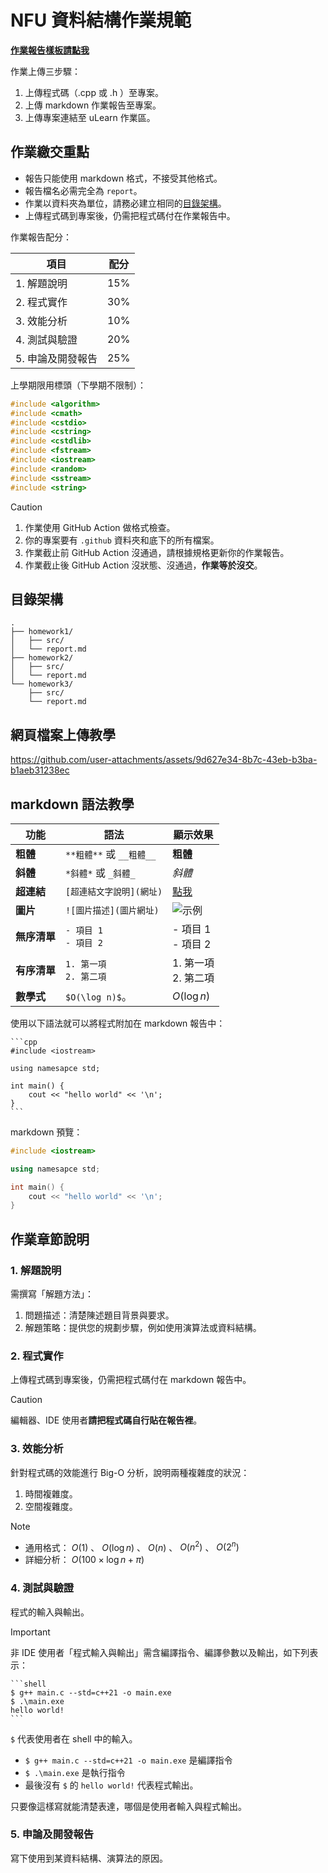 # NFU 資料結構作業規範

[**作業報告樣板請點我**](https://github.com/NFU-OpenDataStructure/Homework-template)

作業上傳三步驟：

1. 上傳程式碼（.cpp 或 .h ）至專案。
2. 上傳 markdown 作業報告至專案。
3. 上傳專案連結至 uLearn 作業區。

## 作業繳交重點

- 報告只能使用 markdown 格式，不接受其他格式。
- 報告檔名必需完全為 `report`。
- 作業以資料夾為單位，請務必建立相同的[目錄架構](#目錄架構)。
- 上傳程式碼到專案後，仍需把程式碼付在作業報告中。

作業報告配分：

| 項目              | 配分 |
|-------------------|------|
| 1. 解題說明       | 15%  |
| 2. 程式實作       | 30%  |
| 3. 效能分析       | 10%  |
| 4. 測試與驗證     | 20%  |
| 5. 申論及開發報告 | 25%  |

上學期限用標頭（下學期不限制）：

```cpp
#include <algorithm>
#include <cmath>
#include <cstdio>
#include <cstring>
#include <cstdlib>
#include <fstream>
#include <iostream>
#include <random>
#include <sstream>
#include <string>
```

> [!CAUTION]
>
> 1. 作業使用 GitHub Action 做格式檢查。
> 2. 你的專案要有 `.github` 資料夾和底下的所有檔案。
> 3. 作業截止前 GitHub Action 沒通過，請根據規格更新你的作業報告。
> 4. 作業截止後 GitHub Action 沒狀態、沒通過，**作業等於沒交**。

## 目錄架構

```plain
.
├── homework1/
│   ├── src/
│   └── report.md
├── homework2/
│   ├── src/
│   └── report.md
└── homework3/
    ├── src/
    └── report.md
```

## 網頁檔案上傳教學

<https://github.com/user-attachments/assets/9d627e34-8b7c-43eb-b3ba-b1aeb31238ec>

## markdown 語法教學

| **功能**     | **語法**                      | **顯示效果**                           |
|--------------|-------------------------------|----------------------------------------|
| **粗體**     | `**粗體**` 或 `__粗體__`      | **粗體**                               |
| **斜體**     | `*斜體*` 或 `_斜體_`          | *斜體*                                 |
| **超連結**   | `[超連結文字說明](網址)` | [點我](https://example.com)            |
| **圖片**     | `![圖片描述](圖片網址)`       | ![示例](https://picsum.photos/200/300) |
| **無序清單** | `- 項目 1` <br> `- 項目 2`    | - 項目 1 <br> - 項目 2                 |
| **有序清單** | `1. 第一項` <br> `2. 第二項`  | 1. 第一項 <br> 2. 第二項               |
| **數學式**   | `$O(\log n)$`。               | $O(\log n)$                            |

使用以下語法就可以將程式附加在 markdown 報告中：

``````plain
```cpp
#include <iostream>

using namesapce std;

int main() {
    cout << "hello world" << '\n';
}
```
``````

markdown 預覽：

```cpp
#include <iostream>

using namesapce std;

int main() {
    cout << "hello world" << '\n';
}
```

## 作業章節說明

### 1. 解題說明

需撰寫「解題方法」：

1. 問題描述：清楚陳述題目背景與要求。
2. 解題策略：提供您的規劃步驟，例如使用演算法或資料結構。

### 2. 程式實作

上傳程式碼到專案後，仍需把程式碼付在 markdown 報告中。

> [!CAUTION]
> 編輯器、IDE 使用者**請把程式碼自行貼在報告裡**。

### 3. 效能分析

針對程式碼的效能進行 Big-O 分析，說明兩種複雜度的狀況：

1. 時間複雜度。
2. 空間複雜度。

> [!NOTE]  
>
> - 通用格式： $O(1)$ 、 $O(\log n)$ 、 $O(n)$ 、 $O(n^2)$ 、 $O(2^n)$
> - 詳細分析： $O(100\times \log n + \pi)$
>

### 4. 測試與驗證

程式的輸入與輸出。

> [!IMPORTANT]  
> 非 IDE 使用者「程式輸入與輸出」需含編譯指令、編譯參數以及輸出，如下列表示：
>
> ``````plain
> ```shell
> $ g++ main.c --std=c++21 -o main.exe
> $ .\main.exe
> hello world!
> ```
> ``````
>
> `$` 代表使用者在 shell 中的輸入。
>
> - `$ g++ main.c --std=c++21 -o main.exe` 是編譯指令
> - `$ .\main.exe` 是執行指令
> - 最後沒有 `$` 的 `hello world!` 代表程式輸出。
>
> 只要像這樣寫就能清楚表達，哪個是使用者輸入與程式輸出。
>

### 5. 申論及開發報告

寫下使用到某資料結構、演算法的原因。
